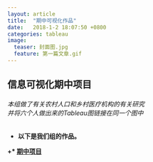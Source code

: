 ```yaml
---
layout: article
title:  "期中可视化作品"
date:   2018-1-2 18:07:50 +0800
categories: tableau
image:
  teaser: 封面图.jpg
  feature: 第一篇文章.gif
---
```

## 信息可视化期中项目

###### 本组做了有关农村人口和乡村医疗机构的有关研究<br>并将六个人做出来的Tableau图链接在同一个图中<b>
 + 以下是我们组的作品。
 
+* [期中项目](https://gigiily000.github.io/infovis/qizhong/example.html)
